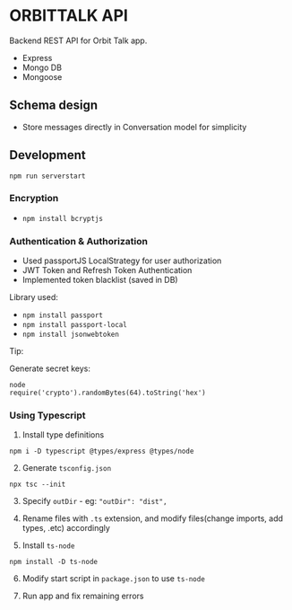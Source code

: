 # ORBITTALK API
Backend REST API for Orbit Talk app.

* Express
* Mongo DB 
* Mongoose

## Schema design

* Store messages directly in Conversation model for simplicity

## Development

`npm run serverstart`

### Encryption
* `npm install bcryptjs`

### Authentication & Authorization

* Used passportJS LocalStrategy for user authorization
* JWT Token and Refresh Token Authentication
* Implemented token blacklist (saved in DB)

Library used:
* `npm install passport`
* `npm install passport-local`
* `npm install jsonwebtoken`

Tip:

Generate secret keys:

```
node
require('crypto').randomBytes(64).toString('hex')
```

### Using Typescript

1. Install type definitions

`npm i -D typescript @types/express @types/node`

2. Generate `tsconfig.json`

`npx tsc --init`

3. Specify `outDir` - eg: `"outDir": "dist",`

4. Rename files with `.ts` extension, and modify files(change imports, add types, .etc) accordingly

5. Install `ts-node`

`npm install -D ts-node`

6. Modify start script in `package.json` to use `ts-node`

7. Run app and fix remaining errors



